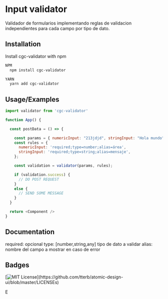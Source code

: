 
# Input validator

Validador de formularios implementando reglas de validacion independientes para cada campo por tipo de dato.




## Installation

Install cgc-validator with npm

```bash
NPM
  npm install cgc-validator
```
```bash
YARN
  yarn add cgc-validator
```
    
## Usage/Examples

```javascript
import validator from 'cgc-validator'

function App() {

  const postData = () => {

    const params = { numericInput: "213jdjd", stringInput: "Hola mundo" };
    const rules = { 
      numericInput: 'required;type=number;alias=área', 
      stringInput: 'required;type=string;alias=mensaje', 
    };

    const validation = validator(params, rules);

    if (validation.success) {
      // DO POST REQUEST
    }
    else {
      // SEND SOME MESSAGE
    }
  }

  return <Component />
}
```


## Documentation

required: opcional
type: [number,string,any] tipo de dato a validar
alias: nombre del campo a mostrar en caso de error
## Badges

[![MIT License](https://img.shields.io/apm/l/atomic-design-ui.svg?)](https://github.com/tterb/atomic-design-ui/blob/master/LICENSEs)


E

